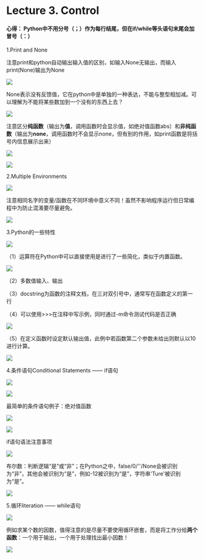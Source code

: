 # Lecture 3. Control

#### **心得：** Python中不用分号（；）作为每行结尾，但在if/while等头语句末尾会加冒号（：）

1.Print and None

注意print和python自动输出输入值的区别，如输入None无输出，而输入print(None)输出为None

![](image/1675838393015_i9izO73iRb.png)

None表示没有反馈值，它在python中是单独的一种表达，不能与整型相加减。可以理解为不能将某些数加到一个没有的东西上去？

![](image/1675838203830_T-htERxRLl.png)

注意区分**纯函数**（输出为**值**，调用函数时会显示值，如绝对值函数abs）和**非纯函数**（输出为**none**，调用函数时不会显示none，但有别的作用，如print函数是将括号内信息展示出来）

![](image/1675838843993_04Gw6G5Skl.png)

![](image/1675838905334_dPlz4Jlbq6.png)

2.Multiple Environments

![](image/1675839271845_BoY0MRGqRY.png)

注意相同名字的变量/函数在不同环境中意义不同！虽然不影响程序运行但日常编程中为防止混淆要尽量避免。

![](image/1675839631624_QGFGLEQlLC.png)

3.Python的一些特性

![](image/1675839801623_itKeVJz_Wb.png)

（1）运算符在Python中可以直接使用是进行了一些简化，类似于内置函数。

![](image/1675840023019_2o0rd1NDnj.png)

（2）多数值输入、输出

（3）docstring为函数的注释文档，在三对双引号中，通常写在函数定义的第一行

（4）可以使用>>>在注释中写示例，同时通过-m命令测试代码是否正确

![](image/1675840553024_P2fAzn3IAX.png)

（5）在定义函数时设定默认输出值，此例中若函数第二个参数未给出则默认以10进行计算。

![](image/1675840668942_e1GRmkyKw5.png)

4.条件语句Conditional Statements —— if语句

![](image/1675840791319_7w5B_iPNz3.png)

![](image/1675840874137_XugmFsRNFS.png)

最简单的条件语句例子：绝对值函数

![](image/1675840959601_27ED618Fh4.png)

![](image/1675841097977_HFTxRQfbO7.png)

if语句语法注意事项

![](image/1675841133862_deUZkBe3Yd.png)

布尔数：判断逻辑“是”或“非”；在Python之中，false/0/''/None会被识别为“非”，其他会被识别为“是”，例如-12被识别为“是”，字符串'Ture'被识别为“是”。

![](image/1675841228946_LYmsFvWiOk.png)

5.循环literation —— while语句

![](image/1675841693365_wFRdWj9Jxq.png)

例如求某个数的因数，值得注意的是尽量不要使用循环嵌套，而是将工作分给**两个函数**：一个用于输出，一个用于处理找出最小因数！

![](image/image_UAPkFWl7nW.png)
